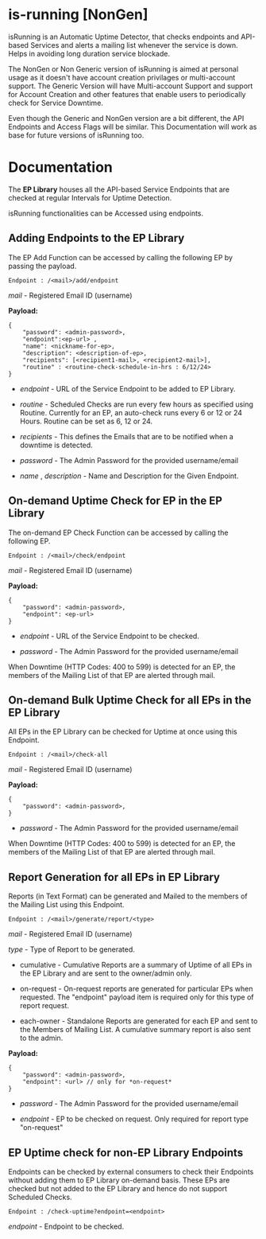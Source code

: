 # is-running [NonGen]
isRunning is an Automatic Uptime Detector, that checks endpoints and API-based Services and alerts a mailing list whenever the service is down. Helps in avoiding long duration service blockade.

The NonGen or Non Generic version of isRunning is aimed at personal usage as it doesn't have account creation privilages or multi-account support. The Generic Version will have Multi-account Support and support for Account Creation and other features that enable users to periodically check for Service Downtime.

Even though the Generic and NonGen version are a bit different, the API Endpoints and Access Flags will be similar. This Documentation will work as base for future versions of isRunning too.

# Documentation

The **EP Library** houses all the API-based Service Endpoints that are checked at regular Intervals for Uptime Detection.

isRunning functionalities can be Accessed using endpoints.

## Adding Endpoints to the EP Library

The EP Add Function can be accessed by calling the following EP by passing the payload.
```
Endpoint : /<mail>/add/endpoint
```
*mail* - Registered Email ID (username)

**Payload:**
```
{
    "password": <admin-password>,
    "endpoint":<ep-url> ,
    "name": <nickname-for-ep>,
    "description": <description-of-ep>,
    "recipients": [<recipient1-mail>, <recipient2-mail>],
    "routine" : <routine-check-schedule-in-hrs : 6/12/24>
}
```
- *endpoint* - URL of the Service Endpoint to be added to EP Library.

- *routine* - Scheduled Checks are run every few hours as specified using Routine. Currently for an EP, an auto-check runs every 6 or 12 or 24 Hours. Routine can be set as 6, 12 or 24.

- *recipients* - This defines the Emails that are to be notified when a downtime is detected.

- *password* - The Admin Password for the provided username/email

- *name* , *description* - Name and Description for the Given Endpoint.

## On-demand Uptime Check for EP in the EP Library

The on-demand EP Check Function can be accessed by calling the following EP.
```
Endpoint : /<mail>/check/endpoint
```
*mail* - Registered Email ID (username)

**Payload:**
```
{
    "password": <admin-password>,
    "endpoint": <ep-url>
}
```
- *endpoint* - URL of the Service Endpoint to be checked.

- *password* - The Admin Password for the provided username/email

When Downtime (HTTP Codes: 400 to 599) is detected for an EP, the members of the Mailing List of that EP are alerted through mail.

## On-demand Bulk Uptime Check for all EPs in the EP Library

All EPs in the EP Library can be checked for Uptime at once using this Endpoint.
```
Endpoint : /<mail>/check-all
```
*mail* - Registered Email ID (username)

**Payload:**
```
{
    "password": <admin-password>,
}
```

- *password* - The Admin Password for the provided username/email

When Downtime (HTTP Codes: 400 to 599) is detected for an EP, the members of the Mailing List of that EP are alerted through mail.

## Report Generation for all EPs in EP Library

Reports (in Text Format) can be generated and Mailed to the members of the Mailing List using this Endpoint.
```
Endpoint : /<mail>/generate/report/<type>
```
*mail* - Registered Email ID (username)

*type* - Type of Report to be generated.
 - cumulative - Cumulative Reports are a summary of Uptime of all EPs in the EP Library and are sent to the owner/admin only.

 - on-request - On-request reports are generated for particular EPs when requested. The "endpoint" payload item is required only for this type of report request.

 - each-owner - Standalone Reports are generated for each EP and sent to the Members of Mailing List. A cumulative summary report is also sent to the admin.

**Payload:**
```
{
    "password": <admin-password>,
    "endpoint": <url> // only for *on-request*
}
```

- *password* - The Admin Password for the provided username/email

- *endpoint* - EP to be checked on request. Only required for report type "on-request"

## EP Uptime check for non-EP Library Endpoints

Endpoints can be checked by external consumers to check their Endpoints without adding them to EP Library on-demand basis. These EPs are checked but not added to the EP Library and hence do not support Scheduled Checks. 
```
Endpoint : /check-uptime?endpoint=<endpoint>
```
*endpoint* - Endpoint to be checked.